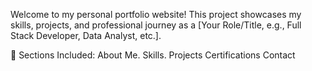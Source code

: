 Welcome to my personal portfolio website! This project showcases my skills, projects, and professional journey as a [Your Role/Title, e.g., Full Stack Developer, Data Analyst, etc.].

🌟 Sections Included: 
About Me.
Skills.
Projects
Certifications
Contact

